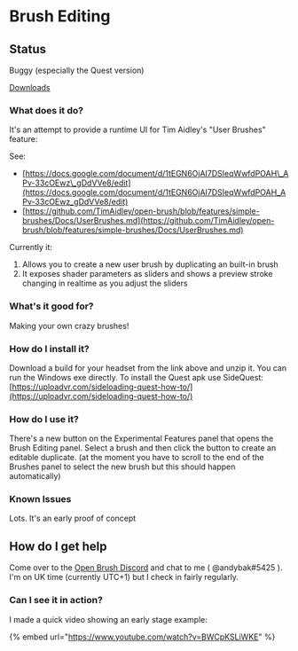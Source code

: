# Brush Editing

## Status

Buggy \(especially the Quest version\)

[Downloads](https://github.com/IxxyXR/open-brush/wiki/Downloads)

### What does it do?

It's an attempt to provide a runtime UI for Tim Aidley's "User Brushes" feature:

See:

* [https://docs.google.com/document/d/1tEGN6OjAI7DSIeqWwfdPOAH\_APv-33cOEwz\_gDdVVe8/edit](https://docs.google.com/document/d/1tEGN6OjAI7DSIeqWwfdPOAH_APv-33cOEwz_gDdVVe8/edit)
* [https://github.com/TimAidley/open-brush/blob/features/simple-brushes/Docs/UserBrushes.md](https://github.com/TimAidley/open-brush/blob/features/simple-brushes/Docs/UserBrushes.md)

Currently it:

1. Allows you to create a new user brush by duplicating an built-in brush
2. It exposes shader parameters as sliders and shows a preview stroke changing in realtime as you adjust the sliders

### What's it good for?

Making your own crazy brushes!

### How do I install it?

Download a build for your headset from the link above and unzip it. You can run the Windows exe directly. To install the Quest apk use SideQuest: [https://uploadvr.com/sideloading-quest-how-to/](https://uploadvr.com/sideloading-quest-how-to/)

### How do I use it?

There's a new button on the Experimental Features panel that opens the Brush Editing panel. Select a brush and then click the button to create an editable duplicate. \(at the moment you have to scroll to the end of the Brushes panel to select the new brush but this should happen automatically\)

### Known Issues

Lots. It's an early proof of concept

## How do I get help

Come over to the [Open Brush Discord](https://discord.com/invite/fS69VdFXpk) and chat to me \( @andybak\#5425 \). I'm on UK time \(currently UTC+1\) but I check in fairly regularly.

### Can I see it in action?

I made a quick video showing an early stage example:

{% embed url="https://www.youtube.com/watch?v=BWCpKSLiWKE" %}





